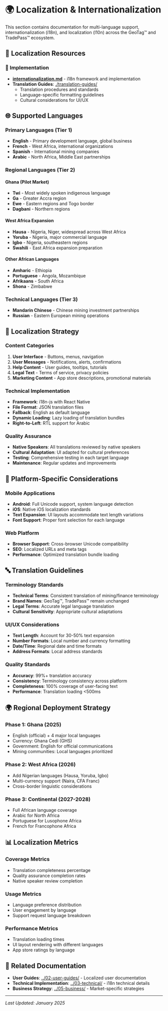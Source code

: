 # 🌍 Localization & Internationalization

This section contains documentation for multi-language support, internationalization (i18n), and localization (l10n) across the GeoTag™ and TradePass™ ecosystem.

## 📁 Localization Resources

### **🔧 Implementation**
- **[internationalization.md](./internationalization.md)** - i18n framework and implementation
- **Translation Guides**: [./translation-guides/](./translation-guides/)
  - Translation procedures and standards
  - Language-specific formatting guidelines
  - Cultural considerations for UI/UX

## 🌐 Supported Languages

### **Primary Languages (Tier 1)**
- **English** - Primary development language, global business
- **French** - West Africa, international organizations
- **Spanish** - International mining companies
- **Arabic** - North Africa, Middle East partnerships

### **Regional Languages (Tier 2)**
#### **Ghana (Pilot Market)**
- **Twi** - Most widely spoken indigenous language
- **Ga** - Greater Accra region
- **Ewe** - Eastern regions and Togo border
- **Dagbani** - Northern regions

#### **West Africa Expansion**
- **Hausa** - Nigeria, Niger, widespread across West Africa
- **Yoruba** - Nigeria, major commercial language
- **Igbo** - Nigeria, southeastern regions
- **Swahili** - East Africa expansion preparation

#### **Other African Languages**
- **Amharic** - Ethiopia
- **Portuguese** - Angola, Mozambique
- **Afrikaans** - South Africa
- **Shona** - Zimbabwe

### **Technical Languages (Tier 3)**
- **Mandarin Chinese** - Chinese mining investment partnerships
- **Russian** - Eastern European mining operations

## 🎯 Localization Strategy

### **Content Categories**
1. **User Interface** - Buttons, menus, navigation
2. **User Messages** - Notifications, alerts, confirmations
3. **Help Content** - User guides, tooltips, tutorials
4. **Legal Text** - Terms of service, privacy policies
5. **Marketing Content** - App store descriptions, promotional materials

### **Technical Implementation**
- **Framework**: i18n-js with React Native
- **File Format**: JSON translation files
- **Fallback**: English as default language
- **Dynamic Loading**: Lazy loading of translation bundles
- **Right-to-Left**: RTL support for Arabic

### **Quality Assurance**
- **Native Speakers**: All translations reviewed by native speakers
- **Cultural Adaptation**: UI adapted for cultural preferences
- **Testing**: Comprehensive testing in each target language
- **Maintenance**: Regular updates and improvements

## 📱 Platform-Specific Considerations

### **Mobile Applications**
- **Android**: Full Unicode support, system language detection
- **iOS**: Native iOS localization standards
- **Text Expansion**: UI layouts accommodate text length variations
- **Font Support**: Proper font selection for each language

### **Web Platform**
- **Browser Support**: Cross-browser Unicode compatibility
- **SEO**: Localized URLs and meta tags
- **Performance**: Optimized translation bundle loading

## 🔤 Translation Guidelines

### **Terminology Standards**
- **Technical Terms**: Consistent translation of mining/finance terminology
- **Brand Names**: GeoTag™, TradePass™ remain unchanged
- **Legal Terms**: Accurate legal language translation
- **Cultural Sensitivity**: Appropriate cultural adaptations

### **UI/UX Considerations**
- **Text Length**: Account for 30-50% text expansion
- **Number Formats**: Local number and currency formatting
- **Date/Time**: Regional date and time formats
- **Address Formats**: Local address standards

### **Quality Standards**
- **Accuracy**: 99%+ translation accuracy
- **Consistency**: Terminology consistency across platform
- **Completeness**: 100% coverage of user-facing text
- **Performance**: Translation loading <500ms

## 🌍 Regional Deployment Strategy

### **Phase 1: Ghana (2025)**
- English (official) + 4 major local languages
- Currency: Ghana Cedi (GHS)
- Government: English for official communications
- Mining communities: Local languages prioritized

### **Phase 2: West Africa (2026)**
- Add Nigerian languages (Hausa, Yoruba, Igbo)
- Multi-currency support (Naira, CFA Franc)
- Cross-border linguistic considerations

### **Phase 3: Continental (2027-2028)**
- Full African language coverage
- Arabic for North Africa
- Portuguese for Lusophone Africa
- French for Francophone Africa

## 📊 Localization Metrics

### **Coverage Metrics**
- Translation completeness percentage
- Quality assurance completion rates
- Native speaker review completion

### **Usage Metrics**
- Language preference distribution
- User engagement by language
- Support request language breakdown

### **Performance Metrics**
- Translation loading times
- UI layout rendering with different languages
- App store ratings by language

## 🔗 Related Documentation

- **User Guides**: [../02-user-guides/](../02-user-guides/) - Localized user documentation
- **Technical Implementation**: [../03-technical/](../03-technical/) - i18n technical details
- **Business Strategy**: [../05-business/](../05-business/) - Market-specific strategies

---

*Last Updated: January 2025*